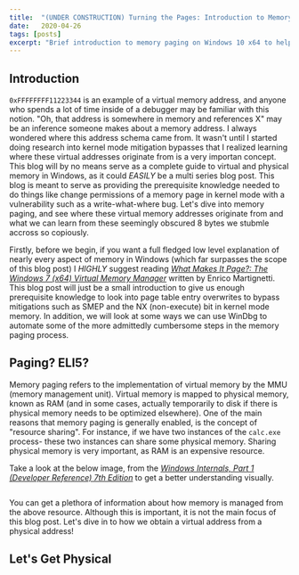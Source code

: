 ```yaml
---
title:  "(UNDER CONSTRUCTION) Turning the Pages: Introduction to Memory Paging on Windows 10 x64"
date:   2020-04-26
tags: [posts]
excerpt: "Brief introduction to memory paging on Windows 10 x64 to help leverage bypassing SMEP via page table entries."
---
```

Introduction
---

`0xFFFFFFFF11223344` is an example of a virtual memory address, and anyone who spends a lot of time inside of a debugger may be familiar with this notion. "Oh, that address is somewhere in memory and references X" may be an inference someone makes about a memory address. I always wondered where this address schema came from. It wasn't until I started doing research into kernel mode mitigation bypasses that I realized learning where these virtual addresses originate from is a very importan concept. This blog will by no means serve as a complete guide to virtual and physical memory in Windows, as it could _EASILY_ be a multi series blog post. This blog is meant to serve as providing the prerequisite knowledge needed to do things like change permissions of a memory page in kernel mode with a vulnerability such as a write-what-where bug. Let's dive into memory paging, and see where these virtual memory addresses originate from and what we can learn from these seemingly obscured 8 bytes we stubmle accross so copiously.

Firstly, before we begin, if you want a full fledged low level explanation of nearly every aspect of memory in Windows (which far surpasses the scope of this blog post) I _HIGHLY_ suggest reading [_What Makes It Page?: The Windows 7 (x64) Virtual Memory Manager_](https://www.amazon.com/What-Makes-Page-Windows-Virtual/dp/1479114294) written by Enrico Martignetti. This blog post will just be a small introduction to give us enough prerequisite knowledge to look into page table entry overwrites to bypass mitigations such as SMEP and the NX (non-execute) bit in kernel mode memory. In addition, we will look at some ways we can use WinDbg to automate some of the more admittedly cumbersome steps in the memory paging process.

Paging? ELI5?
---

Memory paging refers to the implementation of virtual memory by the MMU (memory management unit). Virtual memory is mapped to physical memory, known as RAM (and in some cases, actually temporarily to disk if there is physical memory needs to be optimized elsewhere). One of the main reasons that memory paging is generally enabled, is the concept of "resource sharing". For instance, if we have two instances of the `calc.exe` process- these two instances can share some physical memory. Sharing physical memory is very important, as RAM is an expensive resource.

Take a look at the below image, from the [_Windows Internals, Part 1 (Developer Reference) 7th Edition_](https://www.amazon.com/Windows-Internals-Part-architecture-management/dp/0735684189) to get a better understanding visually.

<img src="{{ site.url }}{{ site.baseurl }}/images/PAGE_1.png" alt="">

You can get a plethora of information about how memory is managed from the above resource. Although this is important, it is not the main focus of this blog post. Let's dive in to how we obtain a virtual address from a physical address!

Let's Get Physical
---

